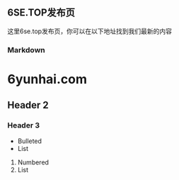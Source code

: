 ## 6SE.TOP发布页

这里6se.top发布页，你可以在以下地址找到我们最新的内容

### Markdown
# 6yunhai.com
## Header 2
### Header 3

- Bulleted
- List

1. Numbered
2. List


